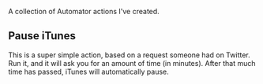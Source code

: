 A collection of Automator actions I've created.

## Pause iTunes ##

This is a super simple action, based on a request someone had on Twitter. Run it, and it will ask you for an amount of time (in minutes). After that much time has passed, iTunes will automatically pause.
